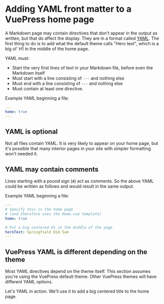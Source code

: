 # Adding YAML front matter to a VuePress home page

A Markdown page may contain directives that don't appear in the output as written, but that do affect the display. They are in a format called [YAML](./README.md#YAML). The first thing to do is to add what the default theme calls "Hero text", which is a big ol' H1 in the middle of the home page.

YAML must:
* Start the very first lines of text in your Markdown file, before even the Markdown itself
* Must start with a line consisting of `---` and nothing else
* Must end with a line consisting of `---` and nothing else
* Must contain at least one directive.

Example YAML beginning a file:

```yaml
---
home: true
---
```

## YAML is optional

Not all files contain YAML. It is very likely to appear on your home page, but
it's possible that many interior pages in your site with simpler formatting won't needed it.

## YAML may contain comments

Lines starting with a pound sign (`#`) act as comments. So the above YAML could
be written as follows and would result in the same output.

Example YAML beginning a file:

```yaml
---
# Specify this is the home page 
# (and therefore uses the Home.vue template)
home: true

# Put a big centered H1 in the middle of the page
heroText: Springfield Dim Sum
---
```

## VuePress YAML is different depending on the theme

Most YAML directives depend on the theme itself. This section assumes you're using the VuePress default theme.
Other VuePress themes will have different YAML options.

Let's YAML in action. We'll use it to add a big centered title to the home page.
